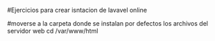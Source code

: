 #Ejercicios para crear isntacion de lavavel online

#moverse a la carpeta donde se instalan por defectos los archivos del servidor web
cd /var/www/html
